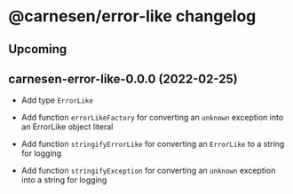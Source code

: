 # **@carnesen/error-like** changelog

## Upcoming

## carnesen-error-like-0.0.0 (2022-02-25)

- Add type `ErrorLike`

- Add function `errorLikeFactory` for converting an `unknown` exception into an ErrorLike object literal

- Add function `stringifyErrorLike` for converting an `ErrorLike` to a string for logging

- Add function `stringifyException` for converting an `unknown` exception into a string for logging
